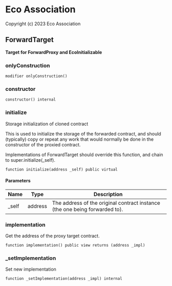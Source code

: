 # Eco Association

Copyright (c) 2023 Eco Association

## ForwardTarget

**Target for ForwardProxy and EcoInitializable**

### onlyConstruction

```solidity
modifier onlyConstruction()
```

### constructor

```solidity
constructor() internal
```

### initialize

Storage initialization of cloned contract

This is used to initialize the storage of the forwarded contract, and
should (typically) copy or repeat any work that would normally be
done in the constructor of the proxied contract.

Implementations of ForwardTarget should override this function,
and chain to super.initialize(_self).

```solidity
function initialize(address _self) public virtual
```
#### Parameters

| Name | Type | Description |
| ---- | ---- | ----------- |
| _self | address | The address of the original contract instance (the one being              forwarded to). |

### implementation

Get the address of the proxy target contract.

```solidity
function implementation() public view returns (address _impl)
```

### _setImplementation

Set new implementation

```solidity
function _setImplementation(address _impl) internal
```

